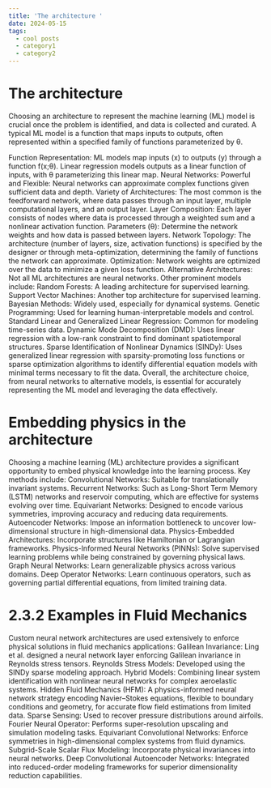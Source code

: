 ```yaml
---
title: 'The architecture '
date: 2024-05-15
tags:
  - cool posts
  - category1
  - category2
---
```

The architecture 
======
Choosing an architecture to represent the machine learning (ML) model is crucial once the problem is identified, and data is collected and curated. A typical ML model is a function that maps inputs to outputs, often represented within a specified family of functions parameterized by θ. 

Function Representation:
    ML models map inputs (x) to outputs (y) through a function f(x;θ).
    Linear regression models outputs as a linear function of inputs, with θ parameterizing this linear map.
Neural Networks:
    Powerful and Flexible: Neural networks can approximate complex functions given sufficient data and depth.
    Variety of Architectures: The most common is the feedforward network, where data passes through an input layer, multiple computational layers, and an output layer.
    Layer Composition: Each layer consists of nodes where data is processed through a weighted sum and a nonlinear activation function.
    Parameters (θ): Determine the network weights and how data is passed between layers.
    Network Topology: The architecture (number of layers, size, activation functions) is specified by the designer or through meta-optimization, determining the family of functions the network can approximate.
Optimization:
    Network weights are optimized over the data to minimize a given loss function.
Alternative Architectures:
    Not all ML architectures are neural networks. Other prominent models include:
        Random Forests: A leading architecture for supervised learning.
        Support Vector Machines: Another top architecture for supervised learning.
        Bayesian Methods: Widely used, especially for dynamical systems.
        Genetic Programming: Used for learning human-interpretable models and control.
        Standard Linear and Generalized Linear Regression: Common for modeling time-series data.
        Dynamic Mode Decomposition (DMD): Uses linear regression with a low-rank constraint to find dominant spatiotemporal structures.
        Sparse Identification of Nonlinear Dynamics (SINDy): Uses generalized linear regression with sparsity-promoting loss functions or sparse optimization algorithms to identify differential equation models with minimal terms necessary to fit the data.
Overall, the architecture choice, from neural networks to alternative models, is essential for accurately representing the ML model and leveraging the data effectively.

Embedding physics in the architecture
======
Choosing a machine learning (ML) architecture provides a significant opportunity to embed physical knowledge into the learning process. Key methods include:
    Convolutional Networks: Suitable for translationally invariant systems.
    Recurrent Networks: Such as Long-Short Term Memory (LSTM) networks and reservoir computing, which are effective for systems evolving over time.
    Equivariant Networks: Designed to encode various symmetries, improving accuracy and reducing data requirements.
    Autoencoder Networks: Impose an information bottleneck to uncover low-dimensional structure in high-dimensional data.
    Physics-Embedded Architectures: Incorporate structures like Hamiltonian or Lagrangian frameworks.
    Physics-Informed Neural Networks (PINNs): Solve supervised learning problems while being constrained by governing physical laws.
    Graph Neural Networks: Learn generalizable physics across various domains.
    Deep Operator Networks: Learn continuous operators, such as governing partial differential equations, from limited training data.

2.3.2 Examples in Fluid Mechanics
======
Custom neural network architectures are used extensively to enforce physical solutions in fluid mechanics applications:
    Galilean Invariance: Ling et al. designed a neural network layer enforcing Galilean invariance in Reynolds stress tensors.
    Reynolds Stress Models: Developed using the SINDy sparse modeling approach.
    Hybrid Models: Combining linear system identification with nonlinear neural networks for complex aeroelastic systems.
    Hidden Fluid Mechanics (HFM): A physics-informed neural network strategy encoding Navier–Stokes equations, flexible to boundary conditions and geometry, for accurate flow field estimations from limited data.
    Sparse Sensing: Used to recover pressure distributions around airfoils.
    Fourier Neural Operator: Performs super-resolution upscaling and simulation modeling tasks.
    Equivariant Convolutional Networks: Enforce symmetries in high-dimensional complex systems from fluid dynamics.
    Subgrid-Scale Scalar Flux Modeling: Incorporate physical invariances into neural networks.
    Deep Convolutional Autoencoder Networks: Integrated into reduced-order modeling frameworks for superior dimensionality reduction capabilities.


